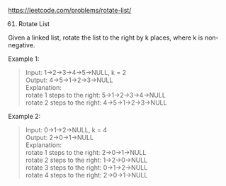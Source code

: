 https://leetcode.com/problems/rotate-list/

61. Rotate List

Given a linked list, rotate the list to the right by k places, where k is non-negative.

Example 1:

>Input: 1->2->3->4->5->NULL, k = 2  
>Output: 4->5->1->2->3->NULL  
>Explanation:  
>rotate 1 steps to the right: 5->1->2->3->4->NULL  
>rotate 2 steps to the right: 4->5->1->2->3->NULL  

Example 2:

>Input: 0->1->2->NULL, k = 4  
>Output: 2->0->1->NULL  
>Explanation:  
>rotate 1 steps to the right: 2->0->1->NULL  
>rotate 2 steps to the right: 1->2->0->NULL  
>rotate 3 steps to the right: 0->1->2->NULL  
>rotate 4 steps to the right: 2->0->1->NULL
